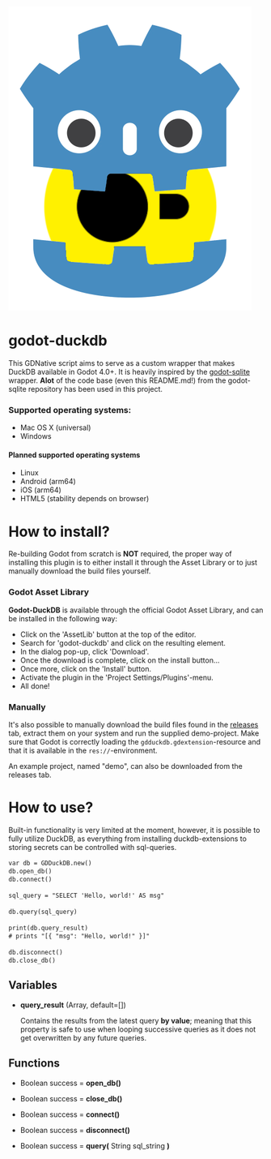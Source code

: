 

![gdduckdb](logo/gdduckdb.png?raw=true  "Godot DuckDB Icon")

# godot-duckdb

This GDNative script aims to serve as a custom wrapper that makes DuckDB available in Godot 4.0+.
It is heavily inspired by the [godot-sqlite](https://github.com/2shady4u/godot-sqlite) wrapper. **Alot** of the code base (even this README.md!) from the godot-sqlite repository has been used in this project.

### Supported operating systems:
- Mac OS X (universal)
- Windows

#### Planned supported operating systems
- Linux
- Android (arm64)
- iOS (arm64)
- HTML5 (stability depends on browser)

# How to install?

Re-building Godot from scratch is **NOT** required, the proper way of installing this plugin is to either install it through the Asset Library or to just manually download the build files yourself.

### Godot Asset Library

**Godot-DuckDB** is available through the official Godot Asset Library, and can be installed in the following way:

- Click on the 'AssetLib' button at the top of the editor.
- Search for 'godot-duckdb' and click on the resulting element.
- In the dialog pop-up, click 'Download'.
- Once the download is complete, click on the install button...
- Once more, click on the 'Install' button.
- Activate the plugin in the 'Project Settings/Plugins'-menu.
- All done!

### Manually

It's also possible to manually download the build files found in the [releases](https://github.com/mrjsj/godot-duckdb/releases) tab, extract them on your system and run the supplied demo-project. Make sure that Godot is correctly loading the `gdduckdb.gdextension`-resource and that it is available in the `res://`-environment.

An example project, named "demo", can also be downloaded from the releases tab.

# How to use?

Built-in functionality is very limited at the moment, however, it is possible to fully utilize DuckDB, as everything from installing duckdb-extensions to storing secrets can be controlled with sql-queries.


```gdscript
var db = GDDuckDB.new()
db.open_db()
db.connect()

sql_query = "SELECT 'Hello, world!' AS msg"

db.query(sql_query)

print(db.query_result)
# prints "[{ "msg": "Hello, world!" }]"

db.disconnect()
db.close_db()

```
## Variables

- **query_result** (Array, default=[])

    Contains the results from the latest query **by value**; meaning that this property is safe to use when looping successive queries as it does not get overwritten by any future queries.


## Functions

- Boolean success = **open_db()**

- Boolean success = **close_db()**

- Boolean success = **connect()**

- Boolean success = **disconnect()**

- Boolean success = **query(** String sql_string **)**

